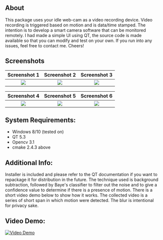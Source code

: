 ## About
This package uses your idle web-cam as a video recording device. Video recording is triggered based on motion and is data/time stamped. The intention is to develop a smart camera software that can be monitored remotely. I had made a simple UI using QT, the source code is made available so that you can modify and test on your own. If you run into any issues, feel free to contact me. Cheers!

## Screenshots

Screenshot 1                |  Screenshot 2              |    Screenshot 3 
:-------------------------:|:-------------------------:|:-------------------------:
![](https://haixun00.github.io/img/project/motion_cam/pic1.jpg)  |  ![](https://haixun00.github.io/img/project/motion_cam/pic2.jpg) | ![](https://haixun00.github.io/img/project/motion_cam/pic3.jpg)

Screenshot 4                |  Screenshot 5              |    Screenshot 6
:-------------------------:|:-------------------------:|:-------------------------:
![](https://haixun00.github.io/img/project/motion_cam/pic4.jpg)  |  ![](https://haixun00.github.io/img/project/motion_cam/pic5.jpg) | ![](https://haixun00.github.io/img/project/motion_cam/pic6.jpg)

## System Requirements:
- Windows 8/10 (tested on)
- QT 5.3
- Opencv 3.1
- cmake 2.4.3 above

## Additional Info:
Installer is included and please refer to the QT documentation if you want to repackage it for distribution in the future. The technique used is background subtraction, followed by Baye's classifier to filter out the noise and to give a confidence value to determine if there is a presence of motion. There is a short video demo below to show how it works. The collected video is a series of short span in which motion were detected. The blur is intentional for privacy sake.  

## Video Demo:
[![Video Demo](https://img.youtube.com/vi/93rKZjsv5dc/0.jpg)](https://https://www.youtube.com/watch?v=93rKZjsv5dc)

